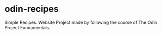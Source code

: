 # odin-recipes

Simple Recipes. Website Project made by following the course of The Odin Project Fundamentals.
